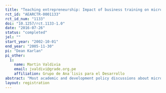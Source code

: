 ```yaml
---
title: "Teaching entrepreneurship: Impact of business training on microfinance clients and institutions "
rct_id: "AEARCTR-0001133"
rct_id_num: "1133"
doi: "10.1257/rct.1133-1.0"
date: "2016-07-26"
status: "completed"
jel: ""
start_year: "2002-10-01"
end_year: "2005-11-30"
pi: "Dean Karlan"
pi_other:
  1:
    name: Martin Valdivia
    email: jvaldivi@grade.org.pe
    affiliation: Grupo de Ana´lisis para el Desarrollo
abstract: "Most academic and development policy discussions about microentrepreneurs focus on credit constraints and assume that subject to those constraints, the entrepreneurs manage their business optimally. Yet the self-employed poor rarely have any formal training in business skills. A growing number of microfinance organizations are attempting to build the human capital of microentrepreneurs in order to improve the livelihood of their clients and help further their mission of poverty alleviation. Using a randomized control trial, we measure the marginal impact of adding business training to a Peruvian group lending program for female microentrepreneurs. Treatment groups received thirty- to sixty-minute entrepreneurship training sessions during their normal weekly or monthly banking meeting over a period of one to two years. Control groups remained as they were before, meeting at the same frequency but solely for making loan and savings payments. We find little or no evidence of changes in key outcomes such as business revenue, profits, or employment. We nevertheless observed business knowledge improvements and increased client retention rates for the microfinance institution."
layout: registration
---
```


